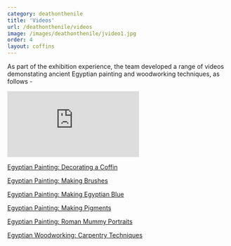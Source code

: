 ```yaml
---
category: deathonthenile
title: 'Videos'
url: /deathonthenile/videos
image: /images/deathonthenile/jvideo1.jpg
order: 4
layout: coffins
---
```


As part of the exhibition experience, the team developed a range of videos demonstating ancient Egyptian painting and woodworking techniques, as follows - 

<div class="card col-sm p-0 m-2">
    <div class="embed-responsive embed-responsive-16by9">
        <iframe src="https://www.youtube.com/watch?v=poUyaK6JaJ8&feature=emb_logo{{ video.id }}"" frameborder="0"
                            allow="accelerometer; autoplay; encrypted-media; gyroscope; picture-in-picture"
                            allowfullscreen class="embed-responsive-item"></iframe>
    </div>
 </div>

[Egyptian Painting: Decorating a Coffin](https://www.youtube.com/watch?v=poUyaK6JaJ8&feature=emb_logo)

[Egyptian Painting: Making Brushes](https://www.youtube.com/watch?v=CzJHiBswpZs&feature=emb_logo)

[Egyptian Painting: Making Egyptian Blue](https://www.youtube.com/watch?v=yX_VaS0CQFQ&feature=emb_logo)

[Egyptian Painting: Making Pigments](https://www.youtube.com/watch?v=l4N5N5JOUoI&feature=emb_logo)

[Egyptian Painting: Roman Mummy Portraits](https://www.youtube.com/watch?v=5Ko6ZT5Kwx8&feature=emb_logo)

[Egyptian Woodworking: Carpentry Techniques](https://www.youtube.com/watch?v=rETAATzTaZ0&feature=emb_logo)


